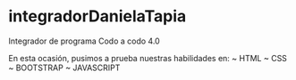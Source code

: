 # integradorDanielaTapia
Integrador de programa Codo a codo 4.0

En esta ocasión, pusimos a prueba nuestras habilidades en:
~ HTML
~ CSS
~ BOOTSTRAP
~ JAVASCRIPT
